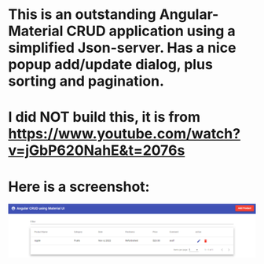# This is an outstanding Angular-Material CRUD application using a simplified Json-server. Has a nice popup add/update dialog, plus sorting and pagination.

# I did NOT build this, it is from https://www.youtube.com/watch?v=jGbP620NahE&t=2076s

# Here is a screenshot:
![Screenshot](/angmatcrud/src/assets/Screenshot.png)
